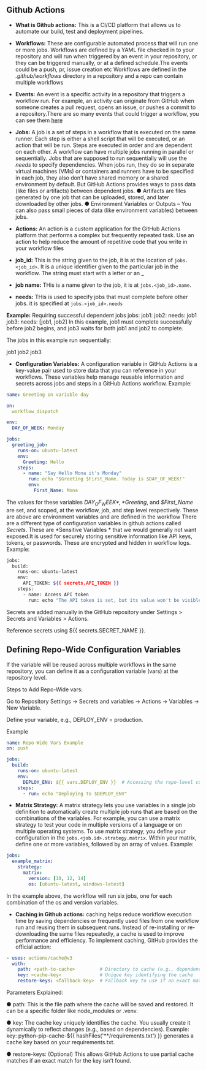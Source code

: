
## Github Actions
- **What is Github actions:** This is a CI/CD platform that allows us to automate our build, test and deployment pipelines.
- **Workflows:** These are configurable automated process that will run one or more jobs. Workflows are defined by a YAML file checked
 in to your repository and will run when triggered by an event in your repository, or they can be triggered manually, or at a
 defined schedule.The events could be a push, pr, issue creation etc
 Workflows are defined in the *.github/workflows* directory in a repository and a repo can contain multiple workflows

- **Events:** An event is a specific activity in a repository that triggers a workflow run. For example, an activity can originate
 from GitHub when someone creates a pull request, opens an issue, or pushes a commit to a repository.There are so many events
that could trigger a workflow, you can see them <a href="https://docs.github.com/en/actions/writing-workflows/choosing-when-your-workflow-runs/events-that-trigger-workflows">here</a>
- **Jobs:** A job is a set of steps in a workflow that is executed on the same runner. Each step is either a shell script that
 will be executed, or an action that will be run. Steps are executed in order and are dependent on each other.
A workflow can have multiple jobs running in parallel or sequentially. Jobs that are supposed to run sequentially will use the *needs*
to specify dependencies. When jobs run, they do so in separate virtual machines (VMs) or containers and runners have to be
specified in each job, they also don’t have shared memory or a shared  environment by default. But GitHub Actions provides ways to
 pass data (like files or artifacts) between dependent jobs.
● Artifacts are files generated by one job that can be uploaded, stored, and later downloaded by other jobs.
● Environment Variables or Outputs – You can also pass small pieces of data (like environment variables) between jobs.
- **Actions:** An action is a custom application for the GitHub Actions platform that performs a complex but frequently repeated
 task. Use an action to help reduce the amount of repetitive code that you write in your workflow files

- **job_id:** This is the string given to the job, it is at the location of `jobs.<job_id>`. It is a unique identifier given to
the particular job in the workflow. The string must start with a letter or an _
- **job name:** THis is a name given to the job, it is at `jobs.<job_id>.name`. 
- **needs:** THis is used to specify jobs that must complete before other jobs. it is specified at `jobs.<job_id>.needs`

**Example:** Requiring successful dependent jobs
jobs:
  job1:
  job2:
    needs: job1
  job3:
    needs: [job1, job2]
In this example, job1 must complete successfully before job2 begins, and job3 waits for both job1 and job2 to complete.

The jobs in this example run sequentially:

job1
job2
job3

- **Configuration Variables:** A configuration variable in GitHub Actions is a key-value pair used to store data that you can reference in your
 workflows. These variables help manage reusable information and secrets across jobs and steps in a GitHub Actions workflow.
Example:
```yaml
name: Greeting on variable day

on:
  workflow_dispatch

env:
  DAY_OF_WEEK: Monday

jobs:
  greeting_job:
    runs-on: ubuntu-latest
    env:
      Greeting: Hello
    steps:
      - name: "Say Hello Mona it's Monday"
        run: echo "$Greeting $First_Name. Today is $DAY_OF_WEEK!"
        env:
          First_Name: Mona
```
The values for these variables *$DAY_OF_WEEK*, *$Greeting*, and *$First_Name* are set, and scoped, at the workflow, job, and step
 level respectively.
These are above are environment variables and are defined in the workflow
There are a different type of configuration variables in github actions called *Secrets*. These are *Sensitive Variables * that
we would generally not want exposed.It is used for securely storing sensitive information like API keys, tokens, or passwords.
 These are encrypted and hidden in workflow logs.
Example:
```bash
jobs:
  build:
    runs-on: ubuntu-latest
    env:
      API_TOKEN: ${{ secrets.API_TOKEN }}
    steps:
      - name: Access API token
        run: echo "The API token is set, but its value won't be visible in logs!"
```
Secrets are added manually in the GitHub repository under Settings > Secrets and Variables > Actions.

Reference secrets using ${{ secrets.SECRET_NAME }}.

## Defining Repo-Wide Configuration Variables

If the variable will be reused across multiple workflows in the same repository, you can define it as a configuration variable (vars) at the repository level.

Steps to Add Repo-Wide vars:

Go to Repository Settings → Secrets and variables → Actions → Variables → New Variable.

Define your variable, e.g., DEPLOY_ENV = production.

Example 
```yaml
name: Repo-Wide Vars Example
on: push

jobs:
  build:
    runs-on: ubuntu-latest
    env:
      DEPLOY_ENV: ${{ vars.DEPLOY_ENV }}  # Accessing the repo-level configuration variable
    steps:
      - run: echo "Deploying to $DEPLOY_ENV"
```

- **Matrix Strategy:** A matrix strategy lets you use variables in a single job definition to automatically create multiple job
 runs that are based on the combinations of the variables. For example, you can use a matrix strategy to test your code in
 multiple versions of a language or on multiple operating systems.
To use matrix strategy, you define your configuration in the `jobs.<job.id>.strategy.matrix`. Within your matrix, define one or 
more variables, followed by an array of values. 
Example:
```yaml
jobs:
  example_matrix:
    strategy:
      matrix:
        version: [10, 12, 14]
        os: [ubuntu-latest, windows-latest]
```
In the example above, the workflow will run six jobs, one for each combination of the os and version variables.

- **Caching in Github actions:** caching helps reduce workflow execution time by saving dependencies or frequently used files from
 one workflow run and reusing them in subsequent runs. Instead of re-installing or re-downloading the same files repeatedly, a
 cache is used to improve performance and efficiency. 
To implement caching, GitHub provides the official action:
```yaml
- uses: actions/cache@v3
  with:
    path: <path-to-cache>         # Directory to cache (e.g., dependencies folder)
    key: <cache-key>              # Unique key identifying the cache
    restore-keys: <fallback-key>  # Fallback key to use if an exact match is not found
```
Parameters Explained:

● path:
This is the file path where the cache will be saved and restored. It can be a specific folder like node_modules or .venv.

● key:
The cache key uniquely identifies the cache. You usually create it dynamically to reflect changes (e.g., based on dependencies).
Example: key: python-pip-cache-${{ hashFiles('**/requirements.txt') }} generates a cache key based on your requirements.txt.

● restore-keys: (Optional)
This allows GitHub Actions to use partial cache matches if an exact match for the key isn’t found.





